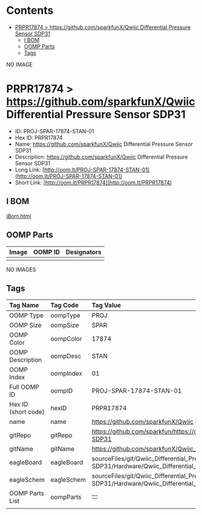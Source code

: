 



Contents
========

* [PRPR17874 > https://github.com/sparkfunX/Qwiic Differential Pressure Sensor SDP31](#prpr17874--httpsgithubcomsparkfunxqwiic-differential-pressure-sensor-sdp31)
	* [I BOM](#i-bom)
	* [OOMP Parts](#oomp-parts)
	* [Tags](#tags)
  
NO IMAGE  
# PRPR17874 > https://github.com/sparkfunX/Qwiic Differential Pressure Sensor SDP31

- ID: PROJ-SPAR-17874-STAN-01
- Hex ID: PRPR17874
- Name: https://github.com/sparkfunX/Qwiic Differential Pressure Sensor SDP31
- Description: https://github.com/sparkfunX/Qwiic Differential Pressure Sensor SDP31
- Long Link: [http://oom.lt/PROJ-SPAR-17874-STAN-01](http://oom.lt/PROJ-SPAR-17874-STAN-01)
- Short Link: [http://oom.lt/PRPR17874](http://oom.lt/PRPR17874)

## I BOM
  
[iBom.html](https://htmlpreview.github.io/?https://github.com/oomlout/oomlout_OOMP_projects/blob/main/PROJ/SPAR/17874/STAN/01ibom.html)
## OOMP Parts
  

|Image|OOMP ID|Designators|
| :--- | :--- | :--- |
||||
  
NO IMAGES  
## Tags
  

|Tag Name|Tag Code|Tag Value|
| :--- | :--- | :--- |
|OOMP Type|oompType|PROJ|
|OOMP Size|oompSize|SPAR|
|OOMP Color|oompColor|17874|
|OOMP Description|oompDesc|STAN|
|OOMP Index|oompIndex|01|
|Full OOMP ID|oompID|PROJ-SPAR-17874-STAN-01|
|Hex ID (short code)|hexID|PRPR17874|
|name|name|https://github.com/sparkfunX/Qwiic Differential Pressure Sensor SDP31|
|gitRepo|gitRepo|https://github.com/sparkfun/https://github.com/sparkfunX/Qwiic_Differential_Pressure_Sensor-SDP31|
|gitName|gitName|https://github.com/sparkfunX/Qwiic_Differential_Pressure_Sensor-SDP31|
|eagleBoard|eagleBoard|sourceFiles/git/Qwiic_Differential_Pressure_Sensor-SDP31/Hardware/Qwiic_Differential_Pressure_Sensor-SDP31.brd|
|eagleSchem|eagleSchem|sourceFiles/git/Qwiic_Differential_Pressure_Sensor-SDP31/Hardware/Qwiic_Differential_Pressure_Sensor-SDP31.sch|
|OOMP Parts List|oompParts|<table><tr><td></td></tr></table>|
||||
